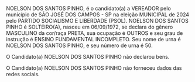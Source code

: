 NOELSON DOS SANTOS PINHO, é o candidato(a) a VEREADOR pelo município de SÃO JOSÉ DOS CAMPOS - SP na eleição MUNICIPAL de 2024 pelo PARTIDO SOCIALISMO E LIBERDADE (PSOL). NOELSON DOS SANTOS PINHO é SOLTEIRO(A), nasceu em 06/09/1972, se declara do gênero MASCULINO da cor/raça PRETA, sua ocupação é OUTROS e seu grau de instrução é ENSINO FUNDAMENTAL INCOMPLETO. Seu nome de urna é NOELSON DOS SANTOS PINHO, e seu número de urna é 50.

O Candidato(a) NOELSON DOS SANTOS PINHO não declarou bens.


O Candidato(a) NOELSON DOS SANTOS PINHO não forneceu dados das redes sociais.